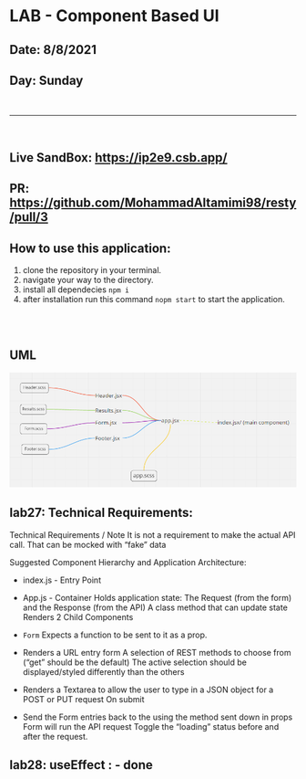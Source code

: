 # LAB - Component Based UI

## Date: 8/8/2021
## Day: Sunday
<br/>

---

<br/>

## Live SandBox: https://ip2e9.csb.app/

## PR: https://github.com/MohammadAltamimi98/resty/pull/3


## How to use this application:
1. clone the repository in your terminal.
2. navigate your way to the directory.
3. install all dependecies ` npm i `
4. after installation run this command `nopm start` to start the application.

<br/>
<br/>


## UML

![UML](./uml.png)


## lab27: Technical Requirements:

Technical Requirements / Note
It is not a requirement to make the actual API call. That can be mocked with “fake” data

Suggested Component Hierarchy and Application Architecture:

- index.js - Entry Point

- App.js - Container
Holds application state: The Request (from the form) and the Response (from the API)
A class method that can update state
Renders 2 Child Components

- `Form` Expects a function to be sent to it as a prop.

- Renders a URL entry form
A selection of REST methods to choose from (“get” should be the default)
The active selection should be displayed/styled differently than the others
- Renders a Textarea to allow the user to type in a JSON object for a POST or PUT request
On submit
- Send the Form entries back to the <App> using the method sent down in props
Form will run the API request
Toggle the “loading” status before and after the request.


## lab28: useEffect : - done
